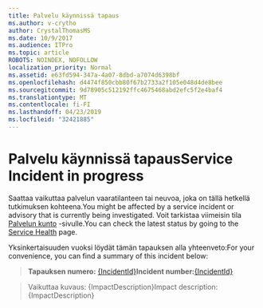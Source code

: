 ```yaml
---
title: Palvelu käynnissä tapaus
ms.author: v-crytho
author: CrystalThomasMS
ms.date: 10/9/2017
ms.audience: ITPro
ms.topic: article
ROBOTS: NOINDEX, NOFOLLOW
localization_priority: Normal
ms.assetid: e63fd594-347a-4a07-8dbd-a7074d6398bf
ms.openlocfilehash: d4474f850cbb80f67b2733a2f105e048d4de8bee
ms.sourcegitcommit: 9d78905c512192ffc4675468abd2efc5f2e4baf4
ms.translationtype: MT
ms.contentlocale: fi-FI
ms.lasthandoff: 04/23/2019
ms.locfileid: "32421885"
---
```

# <a name="service-incident-in-progress"></a><span data-ttu-id="10a91-102">Palvelu käynnissä tapaus</span><span class="sxs-lookup"><span data-stu-id="10a91-102">Service Incident in progress</span></span>

<span data-ttu-id="10a91-103">Saattaa vaikuttaa palvelun vaaratilanteen tai neuvoa, joka on tällä hetkellä tutkimuksen kohteena.</span><span class="sxs-lookup"><span data-stu-id="10a91-103">You might be affected by a service incident or advisory that is currently being investigated.</span></span> <span data-ttu-id="10a91-104">Voit tarkistaa viimeisin tila [Palvelun kunto](https://admin.microsoft.com/adminportal/home#/servicehealth) -sivulle.</span><span class="sxs-lookup"><span data-stu-id="10a91-104">You can check the latest status by going to the [Service Health](https://admin.microsoft.com/adminportal/home#/servicehealth) page.</span></span> 
  
<span data-ttu-id="10a91-105">Yksinkertaisuuden vuoksi löydät tämän tapauksen alla yhteenveto:</span><span class="sxs-lookup"><span data-stu-id="10a91-105">For your convenience, you can find a summary of this incident below:</span></span>
  
> <span data-ttu-id="10a91-106">**Tapauksen numero:** [{IncidentId}](https://admin.microsoft.com/adminportal/home#/servicehealth)</span><span class="sxs-lookup"><span data-stu-id="10a91-106">**Incident number:**[{IncidentId}](https://admin.microsoft.com/adminportal/home#/servicehealth)</span></span>
    
> <span data-ttu-id="10a91-107">Vaikuttaa kuvaus: {ImpactDescription}</span><span class="sxs-lookup"><span data-stu-id="10a91-107">Impact description: {ImpactDescription}</span></span>
    

